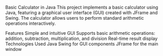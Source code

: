 Basic Calculator in Java
This project implements a basic calculator using Java, featuring a graphical user interface (GUI) created with JFrame and Swing. The calculator allows users to perform standard arithmetic operations interactively.

Features
Simple and intuitive GUI
Supports basic arithmetic operations: addition, subtraction, multiplication, and division
Real-time result display
Technologies Used
Java
Swing for GUI components
JFrame for the main window
